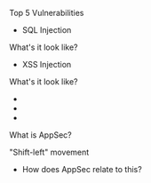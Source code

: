 

Top 5 Vulnerabilities

- SQL Injection

What's it look like?

- XSS Injection

What's it look like?

- 
- 
- 

What is AppSec?

"Shift-left" movement

- How does AppSec relate to this?
